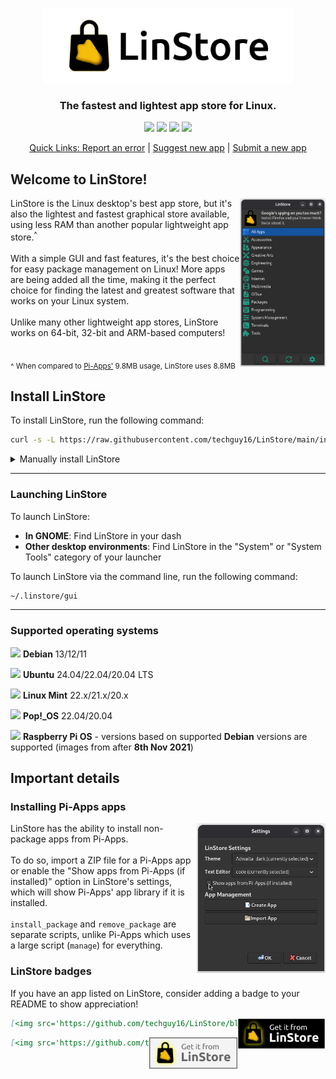 <p align="center">
  <img src="https://raw.githubusercontent.com/techguy16/LinStore/refs/heads/main/images/banner.png" alt="LinStore logo" style="height:120px;"><br>
  <h3 align=center>The <b>fastest</b> and <b>lightest</b> app store for Linux.</h3>
</p>

<p align="center">
    <a href="https://github.com/techguy16/LinStore/stargazers"><img src="https://img.shields.io/github/stars/techguy16/LinStore"></a>
    <a href="https://github.com/techguy16/LinStore/network/members"><img src="https://img.shields.io/github/forks/techguy16/LinStore"></a>
    <a href="https://github.com/techguy16/LinStore/pulls"><img src="https://img.shields.io/github/issues-pr/techguy16/LinStore"></a>
    <a href="https://github.com/techguy16/LinStore/issues?q=is%3Aopen"><img src="https://img.shields.io/github/issues/techguy16/LinStore">
</p>

<p align="center">
  Quick Links: 
  <a href="https://github.com/techguy16/LinStore/issues/new?template=bug.yml">Report an error</a> |
  <a href="https://github.com/techguy16/LinStore/issues/new?template=app-request.yml">Suggest new app</a> |
  <a href="https://github.com/techguy16/LinStore/issues/new?template=app-submission.yml">Submit a new app</a>
</p>

## Welcome to LinStore!
<img src="https://raw.githubusercontent.com/techguy16/LinStore/refs/heads/main/images/screenshots/1.png" align="right" height="270px">
LinStore is the Linux desktop's best app store, but it's also the lightest and fastest graphical store available, using less RAM than another popular lightweight app store.<sup>^</sup>
<br><br>
With a simple GUI and fast features, it's the best choice for easy package management on Linux! More apps are being added all the time, making it the perfect choice for finding the latest and greatest software that works on your Linux system.
<br><br>
Unlike many other lightweight app stores, LinStore works on 64-bit, 32-bit and ARM-based computers!
<br><br>

<sub>^ When compared to [Pi-Apps'](https://github.com/Botspot/pi-apps) 9.8MB usage, LinStore uses 8.8MB</sub>

## Install LinStore
To install LinStore, run the following command:
```bash
curl -s -L https://raw.githubusercontent.com/techguy16/LinStore/main/install | bash
```

<details>
<summary>Manually install LinStore</summary>

```bash
git clone https://github.com/techguy16/LinStore ~/.linstore
cd ~/.linstore
chmod +x install
./install
```
</details>

<hr>

### Launching LinStore
To launch LinStore:
- **In GNOME**: Find LinStore in your dash
- **Other desktop environments**: Find LinStore in the "System" or "System Tools" category of your launcher

To launch LinStore via the command line, run the following command:
```bash
~/.linstore/gui
```

<hr>

### Supported operating systems
<img src="https://upload.wikimedia.org/wikipedia/commons/thumb/6/66/Openlogo-debianV2.svg/1200px-Openlogo-debianV2.svg.png" height="16px"> **Debian** 13/12/11

<img src="https://res.cloudinary.com/canonical/image/fetch/f_auto,q_auto,fl_sanitize,c_fill,w_100/https%3A%2F%2Fapi.charmhub.io%2Fapi%2Fv1%2Fmedia%2Fdownload%2Fcharm_Jfd56ZWJ9IaNHuPjXVLP9d9Xa2XMTSKp_icon_ad1a94cf9bb9f68614cb6c17e54e2fbd9dcc7fecc514dc6012b7f58fb5b87f8f.png" height="16px"> **Ubuntu** 24.04/22.04/20.04 LTS

<img src="https://upload.wikimedia.org/wikipedia/commons/thumb/3/3f/Linux_Mint_logo_without_wordmark.svg/1200px-Linux_Mint_logo_without_wordmark.svg.png" height="16px"> **Linux Mint** 22.x/21.x/20.x 

<img src="https://upload.wikimedia.org/wikipedia/commons/thumb/4/46/Pop%21_OS_Icon.svg/2048px-Pop%21_OS_Icon.svg.png" height="16px"> **Pop!_OS** 22.04/20.04

<img src="https://www.svgrepo.com/show/303239/raspberry-pi-logo.svg" height="16px"> **Raspberry Pi OS** - versions based on supported **Debian** versions are supported (images from after **8th Nov 2021**)

## Important details

### Installing Pi-Apps apps
<img src="https://raw.githubusercontent.com/techguy16/LinStore/refs/heads/main/images/screenshots/2.png" align="right" height="240">
LinStore has the ability to install non-package apps from Pi-Apps. <br><br>To do so, import a ZIP file for a Pi-Apps app or enable the "Show apps from Pi-Apps (if installed)" option in LinStore's settings, which will show Pi-Apps' app library if it is installed.
<br><br>
<code>install_package</code> and <code>remove_package</code> are separate scripts, unlike Pi-Apps which uses a large script (<code>manage</code>) for everything.

### LinStore badges

If you have an app listed on LinStore, consider adding a badge to your README to show appreciation!

[<img src='https://github.com/techguy16/LinStore/blob/main/images/badge.png?raw=true' align=right height=50>](https://github.com/techguy16/LinStore)
```markdown
[<img src='https://github.com/techguy16/LinStore/blob/main/images/badge.png?raw=true' align=right>](https://github.com/techguy16/LinStore)
```

[<img src='https://github.com/techguy16/LinStore/blob/main/images/badge-light.png?raw=true' align=right height=50>](https://github.com/techguy16/LinStore)
```markdown
[<img src='https://github.com/techguy16/LinStore/blob/main/images/badge-light.png?raw=true' align=right>](https://github.com/techguy16/LinStore)
```